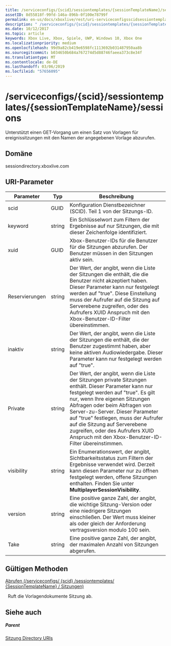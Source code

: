 ```yaml
---
title: /serviceconfigs/{scid}/sessiontemplates/{sessionTemplateName}/sessions
assetID: 8d55818f-99fd-146a-896b-0f100e78799f
permalink: en-us/docs/xboxlive/rest/uri-serviceconfigsscidsessiontemplatessessiontemplatenamesessions.html
description: " /serviceconfigs/{scid}/sessiontemplates/{sessionTemplateName}/sessions"
ms.date: 10/12/2017
ms.topic: article
keywords: Xbox Live, Xbox, Spiele, UWP, Windows 10, Xbox One
ms.localizationpriority: medium
ms.openlocfilehash: 99d9a82cb419e6598fc1113692b031487950aa8b
ms.sourcegitcommit: b034650b684a767274d5d88746faeea373c8e34f
ms.translationtype: MT
ms.contentlocale: de-DE
ms.lasthandoff: 03/06/2019
ms.locfileid: "57656095"
---
```

# <a name="serviceconfigsscidsessiontemplatessessiontemplatenamesessions"></a>/serviceconfigs/{scid}/sessiontemplates/{sessionTemplateName}/sessions
Unterstützt einen GET-Vorgang um einen Satz von Vorlagen für ereignissitzungen mit den Namen der angegebenen Vorlage abzurufen. 
<a id="ID4EO"></a>

 
## <a name="domain"></a>Domäne
sessiondirectory.xboxlive.com  
<a id="ID4ET"></a>

 
## <a name="uri-parameters"></a>URI-Parameter
 
| Parameter| Typ| Beschreibung| 
| --- | --- | --- | 
| scid| GUID| Konfiguration Dienstbezeichner (SCID). Teil 1 von der Sitzungs-ID.| 
| keyword| string| Ein Schlüsselwort zum Filtern der Ergebnisse auf nur Sitzungen, die mit dieser Zeichenfolge identifiziert.| 
| xuid| GUID| Xbox-Benutzer-IDs für die Benutzer für die Sitzungen abzurufen. Der Benutzer müssen in den Sitzungen aktiv sein. | 
| Reservierungen| string| Der Wert, der angibt, wenn die Liste der Sitzungen die enthält, die die Benutzer nicht akzeptiert haben. Dieser Parameter kann nur festgelegt werden auf "true". Diese Einstellung muss der Aufrufer auf die Sitzung auf Serverebene zugreifen, oder des Aufrufers XUID Anspruch mit den Xbox-Benutzer-ID-Filter übereinstimmen. | 
| inaktiv| string| Der Wert, der angibt, wenn die Liste der Sitzungen die enthält, die der Benutzer zugestimmt haben, aber keine aktiven Audiowiedergabe. Dieser Parameter kann nur festgelegt werden auf "true". | 
| Private| string| Der Wert, der angibt, wenn die Liste der Sitzungen private Sitzungen enthält. Dieser Parameter kann nur festgelegt werden auf "true". Es gilt nur, wenn Ihre eigenen Sitzungen Abfragen oder beim Abfragen von Server-zu-Server. Dieser Parameter auf "true" festlegen, muss der Aufrufer auf die Sitzung auf Serverebene zugreifen, oder des Aufrufers XUID Anspruch mit den Xbox-Benutzer-ID-Filter übereinstimmen. | 
| visibility| string| Ein Enumerationswert, der angibt, Sichtbarkeitsstatus zum Filtern der Ergebnisse verwendet wird. Derzeit kann diesen Parameter nur zu öffnen festgelegt werden, offene Sitzungen enthalten. Finden Sie unter <b>MultiplayerSessionVisibility</b>. | 
| version| string| Eine positive ganze Zahl, der angibt, die wichtige Sitzung-Version oder eine niedrigere Sitzungen einschließen. Der Wert muss kleiner als oder gleich der Anforderung vertragsversion modulo 100 sein. | 
| Take| string| Eine positive ganze Zahl, der angibt, der maximalen Anzahl von Sitzungen abgerufen.| 
  
<a id="ID4EZD"></a>

 
## <a name="valid-methods"></a>Gültigen Methoden

[Abrufen (/serviceconfigs/ {scid} /sessiontemplates/ {SessionTemplateName} / Sitzungen)](uri-serviceconfigsscidsessiontemplatessessiontemplatenamesessionsget.md)

&nbsp;&nbsp;Ruft die Vorlagendokumente Sitzung ab.
 
<a id="ID4EDE"></a>

 
## <a name="see-also"></a>Siehe auch
 
<a id="ID4EFE"></a>

 
##### <a name="parent"></a>Parent 

[Sitzung Directory URIs](atoc-reference-sessiondirectory.md)

   
